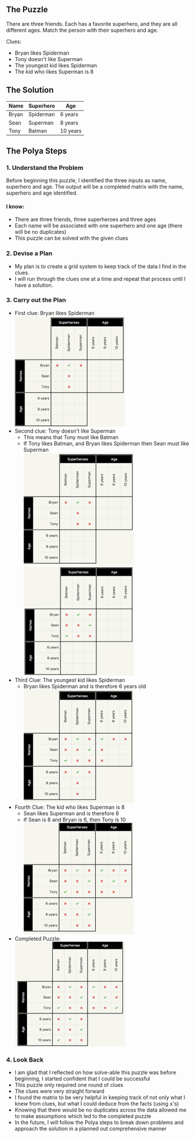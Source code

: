 ## The Puzzle

There are three friends. Each has a favorite superhero, and they are all different ages. Match the person with their superhero and age.

Clues:
- Bryan likes Spiderman
- Tony doesn't like Superman
- The youngest kid likes Spiderman
- The kid who likes Superman is 8

## The Solution

| Name  | Superhero | Age      |
|-------|-----------|----------|
| Bryan | Spiderman | 6 years  |
| Sean  | Superman  | 8 years  |
| Tony  | Batman    | 10 years |

## The Polya Steps

### 1. Understand the Problem
Before beginning this puzzle, I identified the three inputs as name, superhero and age. The output will be a completed matrix with the name, superhero and age identified.
#### I know:
- There are three friends, three superheroes and three ages
- Each name will be associated with one superhero and one age (there will be no duplicates)
- This puzzle can be solved with the given clues

### 2. Devise a Plan
- My plan is to create a grid system to keep track of the data I find in the clues.
- I will run through the clues one at a time and repeat that process until I have a solution.

### 3. Carry out the Plan
- First clue: Bryan likes Spiderman  
    ![Results from last clue via Polya](/example-images/step1.png)
- Second clue: Tony doesn't like Superman
  - This means that Tony must like Batman
  - If Tony likes Batman, and Bryan likes Spiderman then Sean must like Superman  
    ![Results from last clue via Polya](/example-images/step2.png)  
    ![Results from last clue via Polya](/example-images/step3.png)
- Third Clue: The youngest kid likes Spiderman
  - Bryan likes Spiderman and is therefore 6 years old  
    ![Results from last clue via Polya](/example-images/step4.png)
- Fourth Clue: The kid who likes Superman is 8
  - Sean likes Superman and is therefore 8
  - If Sean is 8 and Bryan is 6, then Tony is 10  
    ![Results from last clue via Polya](/example-images/step5.png)
- Completed Puzzle:  
    ![Results from last clue via Polya](/example-images/step6.png)

### 4. Look Back
- I am glad that I reflected on how solve-able this puzzle was before beginning, I started confident that I could be successful
- This puzzle only required one round of clues
- The clues were very straight forward
- I found the matrix to be very helpful in keeping track of not only what I knew from clues, but what I could deduce from the facts (using x's)
- Knowing that there would be no duplicates across the data allowed me to make assumptions which led to the completed puzzle
- In the future, I will follow the Polya steps to break down problems and approach the solution in a planned out comprehensive manner
